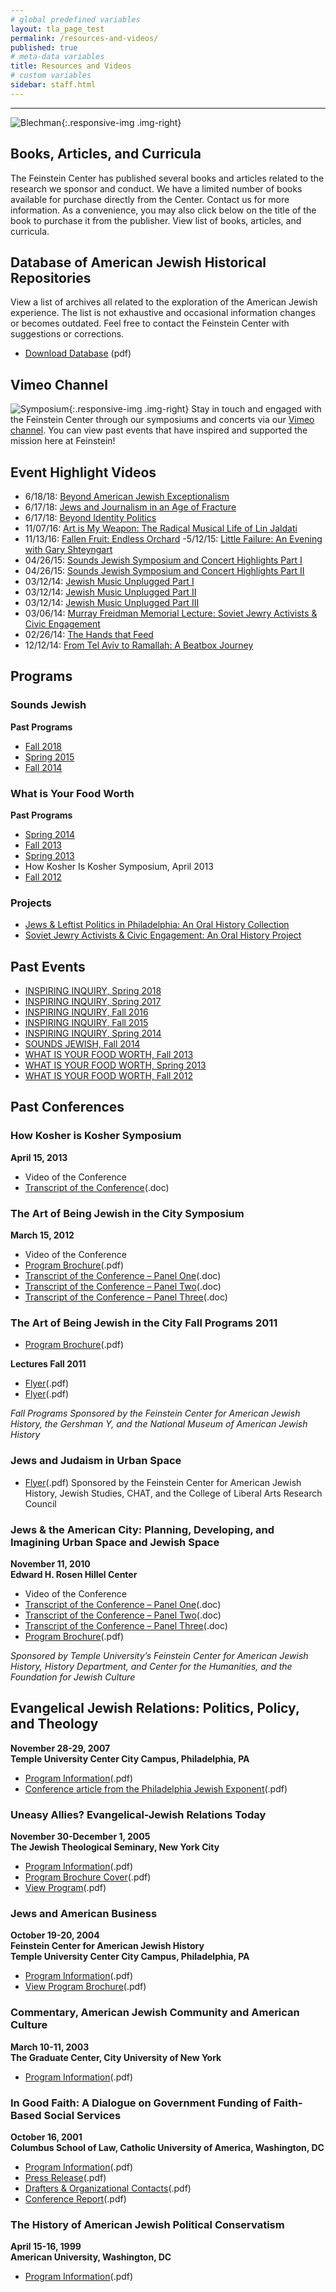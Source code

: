 ```yaml
---
# global predefined variables
layout: tla_page_test
permalink: /resources-and-videos/
published: true
# meta-data variables
title: Resources and Videos
# custom variables
sidebar: staff.html
---
```

___

![Blechman]({{site.baseurl}}/media/Blechman-poster-189x300.jpeg){:.responsive-img .img-right}
## Books, Articles, and Curricula
The Feinstein Center has published several books and articles related to the research we sponsor and conduct. We have a limited number of books available for purchase directly from the Center. Contact us for more information. As a convenience, you may also click below on the title of the book to purchase it from the publisher. View list of books, articles, and curricula.

## Database of American Jewish Historical Repositories
View a list of archives all related to the exploration of the American Jewish experience. The list is not exhaustive and occasional information changes or becomes outdated. Feel free to contact the Feinstein Center with suggestions or corrections.
- [Download Database](https://liberalarts.temple.edu/sites/liberalarts/files/ArchiveTableMergedDataupdated10-25-13.pdf) (pdf)

## Vimeo Channel
![Symposium]({{site.baseurl}}/media/Symposium.jpg){:.responsive-img .img-right}
Stay in touch and engaged with the Feinstein Center through our symposiums and concerts via our [Vimeo channel](https://vimeo.com/feinsteincenter). You can view past events that have inspired and supported the mission here at Feinstein!

## Event Highlight Videos
- 6/18/18: [Beyond American Jewish Exceptionalism](https://vimeo.com/280782402)
- 6/17/18: [Jews and Journalism in an Age of Fracture](https://vimeo.com/278510598)
- 6/17/18: [Beyond Identity Politics](https://vimeo.com/282548269)
- 11/07/16: [Art is My Weapon: The Radical Musical Life of Lin Jaldati](https://vimeo.com/194748709)
- 11/13/16: [Fallen Fruit: Endless Orchard](https://ensemble.temple.edu/app/plugin/embed.aspx?ID=l3bdoFin_0-ZKvoZtCWkGA&isNewPluginEmbed=true&displayTitle=false&startTime=0&autoPlay=false&hideControls=true&showCaptions=false&width=640&height=360&displaySharing=false&displayAnnotations=false&displayAttachments=false&displayLinks=false&displayEmbedCode=false&displayDownloadIcon=false&displayMetaData=true&displayDateProduced=false&displayCaptionSearch=false)
-5/12/15: [Little Failure: An Evening with Gary Shteyngart](https://vimeo.com/136983409)
- 04/26/15: [Sounds Jewish Symposium and Concert Highlights Part I](https://vimeo.com/137403942)
- 04/26/15: [Sounds Jewish Symposium and Concert Highlights Part II](https://vimeo.com/137403309)
- 03/12/14: [Jewish Music Unplugged Part I](https://vimeo.com/143158985)
- 03/12/14: [Jewish Music Unplugged Part II](https://vimeo.com/143159228)
- 03/12/14: [Jewish Music Unplugged Part III](https://vimeo.com/143165244)
- 03/06/14: [Murray Freidman Memorial Lecture: Soviet Jewry Activists & Civic Engagement](https://vimeo.com/138159910)
- 02/26/14: [The Hands that Feed](https://vimeo.com/142517561)
- 12/12/14: [From Tel Aviv to Ramallah: A Beatbox Journey](https://vimeo.com/137539746)

## Programs

### Sounds Jewish
**Past Programs**
- [Fall 2018](https://drive.google.com/file/d/17kvuHBltqyDU9hHL3qc7b6RcXfjvDBYp/view?usp=sharing)
- [Spring 2015](https://drive.google.com/file/d/1vOi69Sp9OQRgjJolgIHPd7t9ldAuFX57/view?usp=sharing)
- [Fall 2014](https://drive.google.com/file/d/1Ks2NgCHokpQKOKH5M_Xw-zHg67eHJLqv/view?usp=sharing)

### What is Your Food Worth
**Past Programs**
- [Spring 2014](https://drive.google.com/file/d/1wQTf8d0IwJCJYzdUBWTMTQVFGnj5BUQY/view?usp=sharing)
- [Fall 2013](https://drive.google.com/file/d/1Gg1PqFnCDg7GJkU8inh0ZuaET_Ab617K/view?usp=sharing)
- [Spring 2013](https://drive.google.com/file/d/17f8V_mUcvWi6diOq88LLvn-i5rknmyQr/view?usp=sharing)
- How Kosher Is Kosher Symposium, April 2013
- [Fall 2012](https://drive.google.com/file/d/1kFYAZa9BzVopnnWZX1XDvQRHEfGeJvFP/view?usp=sharing)

### Projects
- [Jews & Leftist Politics in Philadelphia: An Oral History Collection](https://liberalarts.temple.edu/sites/liberalarts/files/guidetoJewsandLeftistPoliticsinPhiladelphia.pdf)
- [Soviet Jewry Activists & Civic Engagement: An Oral History Project](https://liberalarts.temple.edu/sites/liberalarts/files/Soviet-Jewry-Report-final.docx)

## Past Events

- [INSPIRING INQUIRY, Spring 2018](https://drive.google.com/file/d/1loIf-HZdM06OUduoyvV-OdnFW0GAMods/view?usp=sharing)
- [INSPIRING INQUIRY, Spring 2017](https://drive.google.com/file/d/1byaor1YZw1DoTUDM-yKzAV7UD8L_5jMh/view?usp=sharing)
- [INSPIRING INQUIRY, Fall 2016](https://drive.google.com/file/d/1x5JjQaahLfqT8SUVwRUo2aQRGBUq8A7y/view?usp=sharing)
- [INSPIRING INQUIRY, Fall 2015](https://drive.google.com/file/d/1lZL_k7pFxOp1vsfuVOwAM_pTKOGN7VJs/view?usp=sharing)
- [INSPIRING INQUIRY, Spring 2014](https://drive.google.com/file/d/1wQTf8d0IwJCJYzdUBWTMTQVFGnj5BUQY/view?usp=sharing)
- [SOUNDS JEWISH, Fall 2014](https://drive.google.com/file/d/1Ks2NgCHokpQKOKH5M_Xw-zHg67eHJLqv/view?usp=sharing)
- [WHAT IS YOUR FOOD WORTH, Fall 2013](https://drive.google.com/file/d/1Gg1PqFnCDg7GJkU8inh0ZuaET_Ab617K/view?usp=sharing)
- [WHAT IS YOUR FOOD WORTH, Spring 2013](https://drive.google.com/file/d/17f8V_mUcvWi6diOq88LLvn-i5rknmyQr/view?usp=sharing)
- [WHAT IS YOUR FOOD WORTH, Fall 2012](https://drive.google.com/file/d/1kFYAZa9BzVopnnWZX1XDvQRHEfGeJvFP/view?usp=sharing)

## Past Conferences

### How Kosher is Kosher Symposium
**April 15, 2013**<br>
- Video of the Conference
- [Transcript of the Conference](https://drive.google.com/file/d/1XT3p-vvy37OId-x6m6uZ1W9zPnE7HHz-/view?usp=sharing)(.doc)

### The Art of Being Jewish in the City Symposium
**March 15, 2012**<br>
- Video of the Conference
- [Program Brochure](https://drive.google.com/file/d/1E61vD_g0opH_UBEm3VemTm2HwvZH8RXU/view?usp=sharing)(.pdf)
- [Transcript of the Conference – Panel One](https://drive.google.com/file/d/1RvHsjAQ4CLEytKbPrcZe8QumUATrWiOe/view?usp=sharing)(.doc)
- [Transcript of the Conference – Panel Two](https://drive.google.com/file/d/1Z8yvQcTbP65I65H4PxLTg2cZgav6ne4Q/view?usp=sharing)(.doc)
- [Transcript of the Conference – Panel Three](https://drive.google.com/file/d/12Plv2qtbZ7LJ3cAXI-vPdndXlwJ3qnJ2/view?usp=sharing)(.doc)

### The Art of Being Jewish in the City Fall Programs 2011
- [Program Brochure](https://drive.google.com/file/d/19v-CXlJ6ruO1KPhR5snrAyel8HenSLYF/view?usp=sharing)(.pdf)<br>

**Lectures Fall 2011**
- [Flyer](https://drive.google.com/file/d/1iBnTysKwrO-oJgqfHs8xQmh3qooeAkPN/view?usp=sharing)(.pdf)
- [Flyer](https://drive.google.com/file/d/1dZHIFjhapaV0y3Fa88PyoZczTSEVvQvY/view?usp=sharing)(.pdf)

_Fall Programs Sponsored by the Feinstein Center for American Jewish History, the Gershman Y, and the National Museum of American Jewish History_

### Jews and Judaism in Urban Space
- [Flyer](https://drive.google.com/file/d/1TloisQ8pfB9rVOREadRJXCfef28pweaB/view?usp=sharing)(.pdf)
Sponsored by the Feinstein Center for American Jewish History, Jewish Studies, CHAT, and the College of Liberal Arts Research Council

### Jews & the American City: Planning, Developing, and Imagining Urban Space and Jewish Space
**November 11, 2010**<br>
**Edward H. Rosen Hillel Center**<br>

- Video of the Conference
- [Transcript of the Conference – Panel One](https://drive.google.com/file/d/12QdpG0avTi4KW-PuiwoZ_6FIO7i8x0Zb/view?usp=sharing)(.doc)
- [Transcript of the Conference – Panel Two](https://drive.google.com/file/d/1eqJoEbKCMQTr4yuC3maTVuxAPzjGTtO8/view?usp=sharing)(.doc)
- [Transcript of the Conference – Panel Three](https://drive.google.com/file/d/1VSrB4BrdKao8uOF5f57DwyyUZ3tJUt4z/view?usp=sharing)(.doc)
- [Program Brochure](https://drive.google.com/file/d/1puwHDLVAXBXK2QcbewRDPL5PTkyCtSPc/view?usp=sharing)(.pdf)

_Sponsored by Temple University’s Feinstein Center for American Jewish History, History Department, and Center for the Humanities, and the Foundation for Jewish Culture_

## Evangelical Jewish Relations: Politics, Policy, and Theology
**November 28-29, 2007**<br>
**Temple University Center City Campus, Philadelphia, PA**<br>

- [Program Information](https://drive.google.com/file/d/1Blv-EOgURKi0IKuZaolh8ki8dB7nqwY1/view?usp=sharing)(.pdf)
- [Conference article from the Philadelphia Jewish Exponent](https://drive.google.com/file/d/1M_j6C5TrJPC7eQ1idImYyUPiciHVNbbH/view?usp=sharing)(.pdf)

### Uneasy Allies? Evangelical-Jewish Relations Today
**November 30-December 1, 2005**<br>
**The Jewish Theological Seminary, New York City**<br>

- [Program Information](https://drive.google.com/file/d/1zfLibyoU1sz79BkrjcV5tNnZULRTo5Yr/view?usp=sharing)(.pdf)
- [Program Brochure Cover](https://drive.google.com/file/d/1z7MLdteB74XVVNKBnE1Gspq1yQUBUtwe/view?usp=sharing)(.pdf)
- [View Program](https://drive.google.com/file/d/1p1-9ATdZp1zuZ9WPf8YwrNAY3dUdpyGN/view?usp=sharing)(.pdf)

### Jews and American Business
**October 19-20, 2004**<br>
**Feinstein Center for American Jewish History**<br>
**Temple University Center City Campus, Philadelphia, PA**<br>

- [Program Information](https://drive.google.com/file/d/1VOthBtxSc6lHtN8g_sDuqCsWE7v5I5BR/view?usp=sharing)(.pdf)
- [View Program Brochure](https://drive.google.com/file/d/1UeXP7-kilKynSKnCn5o7-MG1sv0u05MS/view?usp=sharing)(.pdf)

### Commentary, American Jewish Community and American Culture
**March 10-11, 2003**<br>
**The Graduate Center, City University of New York**<br>

- [Program Information](https://drive.google.com/file/d/1e_xJJ9lkc8o0i3-Ak01MEtmCnTIaMkzq/view?usp=sharing)(.pdf)

### In Good Faith: A Dialogue on Government Funding of Faith-Based Social Services
**October 16, 2001**<br>
**Columbus School of Law, Catholic University of America, Washington, DC**<br>

- [Program Information](https://drive.google.com/file/d/1zC63Z6GnypnDcF5j9igkSnFUDScKzAFN/view?usp=sharing)(.pdf)
- [Press Release](https://drive.google.com/file/d/11EKIbqWA6dC1R4s1lwYXWt0Tn5kN7rSH/view?usp=sharing)(.pdf)
- [Drafters & Organizational Contacts](https://drive.google.com/file/d/1RB2vatwEs0bio8kGo0E3Z8V3uTQhQR26/view?usp=sharing)(.pdf)
- [Conference Report](https://drive.google.com/file/d/1mADfz0nWtWzi8CbZ0O6x8Kd9EaRZo6Iv/view?usp=sharing)(.pdf)

### The History of American Jewish Political Conservatism
**April 15-16, 1999**<br>
**American University, Washington, DC**<br>

- [Program Information](https://drive.google.com/file/d/1VmkguhnrfH-uoBaDO2GquaDyw5bVeQhT/view?usp=sharing)(.pdf)
